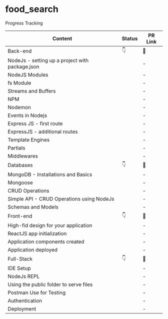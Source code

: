 # food_search

Progress Tracking

|      Content   |     Status  |      PR Link     |
|----------------|----------|---------------|
| Back-end        |    👇    |     🔗       |
|NodeJs - setting up a project with package.json| |        -|
|NodeJS Modules    | |    - |
|fs Module    | |     -  |
|Streams and Buffers    | |    - |
|NPM    | |    - |
|Nodemon        | | - | 
|Events in Nodejs    | |    - |
|Express JS - first route        | |    - |
|ExpressJS - additional routes        | |    - |
|Template Engines        | |    - |
|Partials        | |    - |
|Middlewares        | |    - |
|Databases    |👇    |🔗|
|MongoDB - Installations and Basics        | |    - |
|Mongoose    | |    - |
|CRUD Operations        | |    - |
|Simple API - CRUD Operations using NodeJs        | |    - |
|Schemas and Models        | |    - |
|Front-end    |👇    |🔗|
|High-fid design for your application        | |    - |
|ReactJS app initialization    | |    - |
|Application components created        | |    - |
|Application deployed        | |    - |
|Full-Stack    |👇    |🔗|
|IDE Setup        | |    - |
|NodeJs REPL        | |    - |
|Using the public folder to serve files        | |    - |
|Postman Use for Testing        | |    - |
|Authentication        | |    - |
|Deployment        | |    - |
